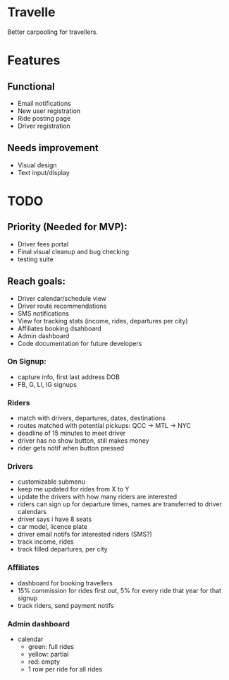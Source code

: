 # Travelle
Better carpooling for travellers.

# Features
## Functional
- Email notifications
- New user registration
- Ride posting page
- Driver registration
## Needs improvement
- Visual design
- Text input/display

# TODO
## Priority (Needed for MVP):
- Driver fees portal
- Final visual cleanup and bug checking
- testing suite

## Reach goals:
- Driver calendar/schedule view
- Driver route recommendations
- SMS notifications
- View for tracking stats (income, rides, departures per city)
- Affiliates booking dsahboard
- Admin dashboard
- Code documentation for future developers

### On Signup:
- capture info, first last address DOB
- FB, G, LI, IG signups

### Riders
- match with drivers, departures, dates, destinations
- routes matched with potential pickups: QCC -> MTL -> NYC
- deadline of 15 minutes to meet driver
- driver has no show button, still makes money
- rider gets notif when button pressed
### Drivers
- customizable submenu
- keep me updated for rides from X to Y
- update the drivers with how many riders are interested
- riders can sign up for departure times, names are transferred to driver calendars
- driver says i have 8 seats
- car model, licence plate
- driver email notifs for interested riders (SMS?)
- track income, rides
- track filled departures, per city
### Affiliates
- dashboard for booking travellers
- 15% commission for rides first out, 5% for every ride that year for that signup
- track riders, send payment notifs
### Admin dashboard
- calendar
  - green: full rides
  - yellow: partial
  - red: empty
  - 1 row per ride for all rides
